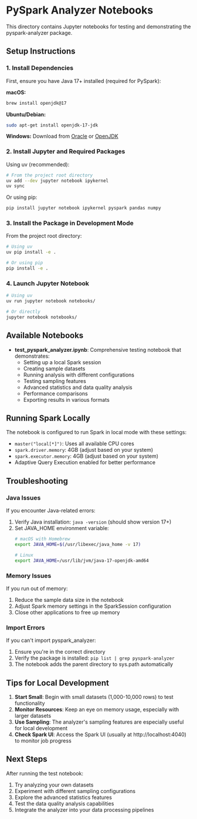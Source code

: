 # PySpark Analyzer Notebooks

This directory contains Jupyter notebooks for testing and demonstrating the pyspark-analyzer package.

## Setup Instructions

### 1. Install Dependencies

First, ensure you have Java 17+ installed (required for PySpark):

**macOS:**
```bash
brew install openjdk@17
```

**Ubuntu/Debian:**
```bash
sudo apt-get install openjdk-17-jdk
```

**Windows:**
Download from [Oracle](https://www.oracle.com/java/technologies/downloads/) or [OpenJDK](https://adoptium.net/)

### 2. Install Jupyter and Required Packages

Using uv (recommended):
```bash
# From the project root directory
uv add --dev jupyter notebook ipykernel
uv sync
```

Or using pip:
```bash
pip install jupyter notebook ipykernel pyspark pandas numpy
```

### 3. Install the Package in Development Mode

From the project root directory:
```bash
# Using uv
uv pip install -e .

# Or using pip
pip install -e .
```

### 4. Launch Jupyter Notebook

```bash
# Using uv
uv run jupyter notebook notebooks/

# Or directly
jupyter notebook notebooks/
```

## Available Notebooks

- **test_pyspark_analyzer.ipynb**: Comprehensive testing notebook that demonstrates:
  - Setting up a local Spark session
  - Creating sample datasets
  - Running analysis with different configurations
  - Testing sampling features
  - Advanced statistics and data quality analysis
  - Performance comparisons
  - Exporting results in various formats

## Running Spark Locally

The notebook is configured to run Spark in local mode with these settings:
- `master("local[*]")`: Uses all available CPU cores
- `spark.driver.memory`: 4GB (adjust based on your system)
- `spark.executor.memory`: 4GB (adjust based on your system)
- Adaptive Query Execution enabled for better performance

## Troubleshooting

### Java Issues
If you encounter Java-related errors:
1. Verify Java installation: `java -version` (should show version 17+)
2. Set JAVA_HOME environment variable:
   ```bash
   # macOS with Homebrew
   export JAVA_HOME=$(/usr/libexec/java_home -v 17)

   # Linux
   export JAVA_HOME=/usr/lib/jvm/java-17-openjdk-amd64
   ```

### Memory Issues
If you run out of memory:
1. Reduce the sample data size in the notebook
2. Adjust Spark memory settings in the SparkSession configuration
3. Close other applications to free up memory

### Import Errors
If you can't import pyspark_analyzer:
1. Ensure you're in the correct directory
2. Verify the package is installed: `pip list | grep pyspark-analyzer`
3. The notebook adds the parent directory to sys.path automatically

## Tips for Local Development

1. **Start Small**: Begin with small datasets (1,000-10,000 rows) to test functionality
2. **Monitor Resources**: Keep an eye on memory usage, especially with larger datasets
3. **Use Sampling**: The analyzer's sampling features are especially useful for local development
4. **Check Spark UI**: Access the Spark UI (usually at http://localhost:4040) to monitor job progress

## Next Steps

After running the test notebook:
1. Try analyzing your own datasets
2. Experiment with different sampling configurations
3. Explore the advanced statistics features
4. Test the data quality analysis capabilities
5. Integrate the analyzer into your data processing pipelines

